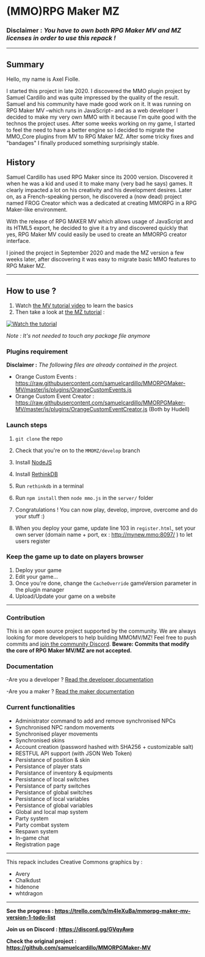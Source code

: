 # (MMO)RPG Maker MZ 
###  **Disclaimer :** *You have to own both RPG Maker MV and MZ licenses in order to use this repack !*
---

## Summary
Hello, my name is Axel Fiolle.

I started this project in late 2020. I discovered the MMO plugin project by Samuel Cardillo and was quite impressed by the quality of the result. Samuel and his community have made good work on it. 
It was running on RPG Maker MV –which runs in JavaScript– and as a web developer I decided to make my very own MMO with it because I'm quite good with the technos the project uses. 
After some weeks working on my game, I started to feel the need to have a better engine so I decided to migrate the MMO_Core plugins from MV to RPG Maker MZ. 
After some tricky fixes and "bandages" I finally produced something surprisingly stable. 

## History
Samuel Cardillo has used RPG Maker since its 2000 version. Discovered it when he was a kid and used it to make many (very bad he says) games. It clearly impacted a lot on his creativity and his development desires. Later on, as a French-speaking person, he discovered a (now dead) project named FROG Creator which was a dedicated at creating MMORPG in a RPG Maker-like environment. 

With the release of RPG MAKER MV which allows usage of JavaScript and its HTML5 export, he decided to give it a try and discovered quickly that yes, RPG Maker MV could easily be used to create an MMORPG creator interface.

I joined the project in September 2020 and made the MZ version a few weeks later, after discovering it was easy to migrate basic MMO features to RPG Maker MZ. 

--- 

## How to use ? 

1. Watch [the MV tutorial video](https://www.youtube.com/watch?v=TcAmU2bdKvE) to learn the basics
2. Then take a look at [the MZ tutorial](https://www.youtube.com/watch?v=VhUWKwOxv5Q) :

[![Watch the tutorial](https://img.youtube.com/vi/4V4YhMcNRng/0.jpg)](https://www.youtube.com/watch?v=VhUWKwOxv5Q) 

*Note : It's not needed to touch any package file anymore*

### Plugins requirement 

**Disclaimer :** *The following files are already contained in the project.*

- Orange Custom Events : https://raw.githubusercontent.com/samuelcardillo/MMORPGMaker-MV/master/js/plugins/OrangeCustomEvents.js
- Orange Custom Event Creator : https://raw.githubusercontent.com/samuelcardillo/MMORPGMaker-MV/master/js/plugins/OrangeCustomEventCreator.js 
(Both by Hudell)

### Launch steps

1. `git clone` the repo

2. Check that you're on to the `MMOMZ/develop` branch

3. Install [NodeJS](https://nodejs.org/en/)

4. Install [RethinkDB](https://rethinkdb.com/docs/install/)

5. Run `rethinkdb` in a terminal

6. Run `npm install` then `node mmo.js` in the `server/` folder

7. Congratulations ! You can now play, develop, improve, overcome and do your stuff :) 

8. When you deploy your game, update line 103 in `register.html`, set your own server (domain name + port, ex : http://mynew.mmo:8097/ ) to let users register

### Keep the game up to date on players browser

1. Deploy your game
2. Edit your game...
3. Once you're done, change the `CacheOverride` gameVersion parameter in the plugin manager
4. Upload/Update your game on a website

---

### Contribution

This is an open source project supported by the community. We are always looking for more developers to help building MMOMV/MZ! Feel free to push commits and [join the community Discord](https://discord.gg/GVqyAwp). **Beware: Commits that modify the core of RPG Maker MV/MZ are not accepted.**

### Documentation 

-Are you a developer ? [Read the developer documentation](https://github.com/samuelcardillo/MMORPGMaker-MV/wiki#developers-documentation)

-Are you a maker ? [Read the maker documentation](https://github.com/samuelcardillo/MMORPGMaker-MV/wiki#makers-documentation)

### Current functionalities
- Administrator command to add and remove synchronised NPCs
- Synchronised NPC random movements
- Synchronised player movements
- Synchronised skins
- Account creation (password hashed with SHA256 + customizable salt)
- RESTFUL API support (with JSON Web Token)
- Persistance of position & skin
- Persistance of player stats
- Persistance of inventory & equipments
- Persistance of local switches
- Persistance of party switches
- Persistance of global switches
- Persistance of local variables
- Persistance of global variables
- Global and local map system
- Party system
- Party combat system
- Respawn system
- In-game chat
- Registration page

---

This repack includes Creative Commons graphics by : 
 - Avery
 - Chalkdust
 - hidenone
 - whtdragon

---

**See the progress : https://trello.com/b/m4leXuBa/mmorpg-maker-mv-version-1-todo-list**

**Join us on Discord : https://discord.gg/GVqyAwp**

**Check the original project : https://github.com/samuelcardillo/MMORPGMaker-MV**
